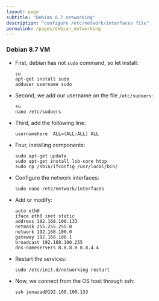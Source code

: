 ```yaml
---
layout: page
subtitle: "Debian 8.7 networking"
description: "configure /etc/network/interfaces file"
permalink: /pages/debian_networking
---
```

### Debian 8.7 VM

* First, debian has not `sudo` command, so let install:

      su
      apt-get install sudo
      adduser username sudo

* Second, we add our username on the file `/etc/sudoers`:
    
      su
      nano /etc/sudoers

* Third, add the following line:

      usernamehere  ALL=(ALL:ALL) ALL

* Four, installing components:

      sudo apt-get update
      sudo apt-get install lsb-core htop
      sudo cp /sbin/ifconfig /usr/local/bin/

* Configure the network interfaces:

      sudo nano /etc/network/interfaces

* Add or modify:

      auto eth0
      iface eth0 inet static
      address 192.168.100.133
      netmask 255.255.255.0
      network 192.168.100.0
      gateway 192.168.100.1
      broadcast 192.168.100.255
      dns-nameservers 8.8.8.8 8.8.4.4

* Restart the services:

      sudo /etc/init.d/networking restart
    
* Now, we connect from the OS host through ssh:

      ssh jenazad@192.168.100.133


